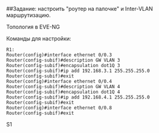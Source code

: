##Задание: настроить "роутер на палочке" и Inter-VLAN маршрутизацию.

Топология в EVE-NG
[](https://github.com/lupus23ua/otus-neteng/blob/main/labs/02%20VLAN/LAB02-EVE-TOPO.png)

Команды для настройки:
```
R1:
Router(config)#interface ethernet 0/0.3
Router(config-subif)#description GW VLAN 3
Router(config-subif)#encapsulation dot1Q 3
Router(config-subif)#ip add 192.168.3.1 255.255.255.0
Router(config-subif)#exit
Router(config)#interface ethernet 0/0.4        
Router(config-subif)#description GW VLAN 4
Router(config-subif)#encapsulation dot1Q 4
Router(config-subif)#ip add 192.168.4.1 255.255.255.0
Router(config-subif)#exit
Router(config)#interface ethernet 0/0.8
Router(config-subif)#exit
```

S1
